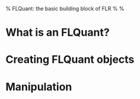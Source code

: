 % FLQuant: the basic building block of FLR
%
%

# What is an FLQuant?

# Creating FLQuant objects

# Manipulation


